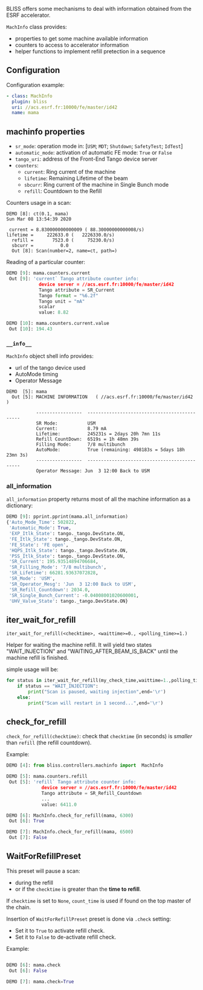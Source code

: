 

BLISS offers some mechanisms to deal with information obtained from the ESRF
accelerator.

`MachInfo` class provides:

* properties to get some machine available information
* counters to access to accelerator information
* helper functions to implement refill pretection in a sequence


## Configuration

Configuration example:

```yaml
- class: MachInfo
  plugin: bliss
  uri: //acs.esrf.fr:10000/fe/master/id42
  name: mama
```


## machinfo properties

* `sr_mode`: operation mode in: [`USM`; `MDT`; `Shutdown`; `SafetyTest`; `IdTest`]
* `automatic_mode`: activation of automatic FE mode: `True` or `False`
* `tango_uri`: address of the Front-End Tango device server
* `counters`:
    - `current`: Ring current of the machine
    - `lifetime`: Remaining Lifetime of the beam
    - `sbcurr`: Ring current of the machine in Single Bunch mode
    - `refill`: Countdown to the Refill


Counters usage in a scan:
```pyton
DEMO [8]: ct(0.1, mama)
Sun Mar 08 13:54:39 2020

 current = 8.830000000000009 ( 88.30000000000008/s)
lifetime =     222633.0 (   2226330.0/s)
  refill =       7523.0 (     75230.0/s)
  sbcurr =          0.0
  Out [8]: Scan(number=2, name=ct, path=)
```

Reading of a particular counter:
```python
DEMO [9]: mama.counters.current
 Out [9]: 'current` Tango attribute counter info:
            device server = //acs.esrf.fr:10000/fe/master/id42
            Tango attribute = SR_Current
            Tango format = "%6.2f"
            Tango unit = "mA"
            scalar
            value: 8.82

DEMO [10]: mama.counters.current.value
 Out [10]: 194.43
```


### `__info__`

`MachInfo` object shell info provides:

* url of the tango device used
* AutoMode timing
* Operator Message

```pyton
DEMO  [5]: mama
  Out [5]: MACHINE INFORMATION   ( //acs.esrf.fr:10000/fe/master/id42 )

           -----------------  ---------------------------------------------
           SR Mode:           USM
           Current:           8.79 mA
           Lifetime:          245231s = 2days 20h 7mn 11s
           Refill CountDown:  6519s = 1h 48mn 39s
           Filling Mode:      7/8 multibunch
           AutoMode:          True (remaining: 498183s = 5days 18h 23mn 3s)
           -----------------  ---------------------------------------------
           Operator Message: Jun  3 12:00 Back to USM
```



### all_information

`all_information` property returns most of all the machine information as a
dictionary:

```python
DEMO [9]: pprint.pprint(mama.all_information)
{'Auto_Mode_Time': 502822,
 'Automatic_Mode': True,
 'EXP_Itlk_State': tango._tango.DevState.ON,
 'FE_Itlk_State': tango._tango.DevState.ON,
 'FE_State': 'FE open',
 'HQPS_Itlk_State': tango._tango.DevState.ON,
 'PSS_Itlk_State': tango._tango.DevState.ON,
 'SR_Current': 195.93514894706684,
 'SR_Filling_Mode': '7/8 multibunch',
 'SR_Lifetime': 66281.93637072828,
 'SR_Mode': 'USM',
 'SR_Operator_Mesg': 'Jun  3 12:00 Back to USM',
 'SR_Refill_Countdown': 2034.0,
 'SR_Single_Bunch_Current': -0.04008001020600001,
 'UHV_Valve_State': tango._tango.DevState.ON}
```


## iter_wait_for_refill

`iter_wait_for_refill(<checktime>, <waittime>=0., <polling_time>=1.)`

Helper for waiting the machine refill.  It will yield two states
"WAIT_INJECTION" and "WAITING_AFTER_BEAM_IS_BACK" until the machine refill is
finished.

simple usage will be:

```python
for status in iter_wait_for_refill(my_check_time,waittime=1.,polling_time=1.):
    if status == "WAIT_INJECTION":
        print("Scan is paused, waiting injection",end='\r')
    else:
        print("Scan will restart in 1 second...",end='\r')
```

## check_for_refill

`check_for_refill(checktime)`: check that `checktime` (in seconds) is *smaller* than `refill`
(the refill countdown).

Example:
```python
DEMO [4]: from bliss.controllers.machinfo import  MachInfo

DEMO [5]: mama.counters.refill
 Out [5]: 'refill` Tango attribute counter info:
             device server = //acs.esrf.fr:10000/fe/master/id42
             Tango attribute = SR_Refill_Countdown
             ...
             value: 6411.0

DEMO [6]: MachInfo.check_for_refill(mama, 6300)
 Out [6]: True

DEMO [7]: MachInfo.check_for_refill(mama, 6500)
 Out [7]: False
```

## WaitForRefillPreset

This preset will pause a scan:

* during the refill
* or if the `checktime` is greater than the **time to refill**.

If `checktime` is set to `None`, `count_time` is used if found on the top
master of the chain.

Insertion of `WaitForRefillPreset` preset is done via `.check` setting:

* Set it to `True` to activate refill check.
* Set it to `False` to de-activate refill check.

Example:
```python

DEMO [6]: mama.check
 Out [6]: False

DEMO [7]: mama.check=True

```
